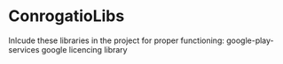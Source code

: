 ConrogatioLibs
==============
Inlcude these libraries in the project for proper functioning:
google-play-services
google licencing library
